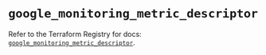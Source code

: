 # `google_monitoring_metric_descriptor`

Refer to the Terraform Registry for docs: [`google_monitoring_metric_descriptor`](https://registry.terraform.io/providers/hashicorp/google/6.48.0/docs/resources/monitoring_metric_descriptor).
